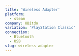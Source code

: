 ```yaml
---
title: 'Wireless Adapter'
platform:
  - steam
company: 8Bitdo
variation: 'PlayStation Classic'
connection:
  - Bluetooth
  - USB
slug: wireless-adapter
---
```

